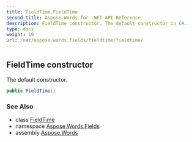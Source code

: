 ```yaml
---
title: FieldTime.FieldTime
second_title: Aspose.Words for .NET API Reference
description: FieldTime constructor. The default constructor in C#.
type: docs
weight: 10
url: /net/aspose.words.fields/fieldtime/fieldtime/
---
```

## FieldTime constructor

The default constructor.

```csharp
public FieldTime()
```

### See Also

* class [FieldTime](../)
* namespace [Aspose.Words.Fields](../../fieldtime/)
* assembly [Aspose.Words](../../../)
